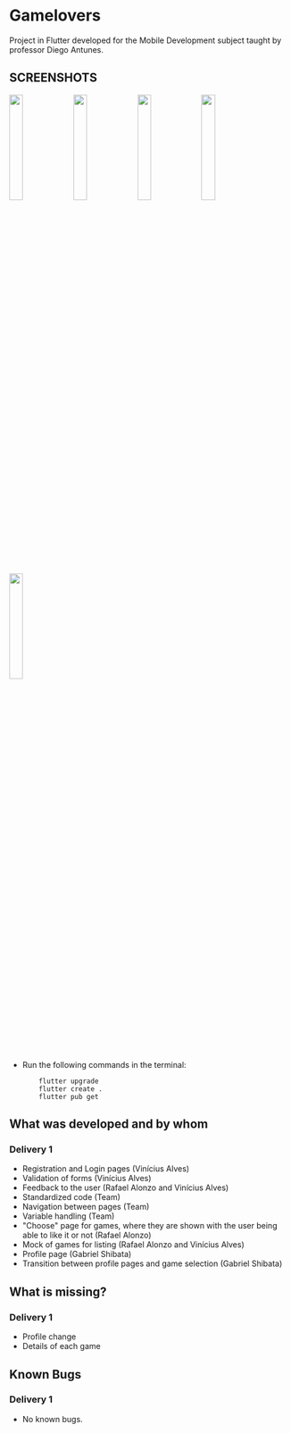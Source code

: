 # Gamelovers

Project in Flutter developed for the Mobile Development subject taught by professor Diego Antunes.


## SCREENSHOTS
<p style="float: center;">
  <img src="https://github.com/phanjan/glover_t7/blob/main/screenshots/Screenshot_1713588829.png" width="22%"/>
  <img src="https://github.com/phanjan/glover_t7/blob/main/screenshots/Screenshot_1713588831.png" width="22%"/>
  <img src="https://github.com/phanjan/glover_t7/blob/main/screenshots/Screenshot_1713588850.png" width="22%"/>
  <img src="https://github.com/phanjan/glover_t7/blob/main/screenshots/Screenshot_1713588857.png" width="22%"/>
  <img src="https://github.com/phanjan/glover_t7/blob/main/screenshots/Screenshot_1713588860.png" width="22%"/>
</p>



* Run the following commands in the terminal:
    ```
        flutter upgrade
        flutter create .
        flutter pub get
    ```
## What was developed and by whom
### Delivery 1
* Registration and Login pages (Vinícius Alves)
* Validation of forms (Vinícius Alves)
* Feedback to the user (Rafael Alonzo and Vinícius Alves)
* Standardized code (Team)
* Navigation between pages (Team)
* Variable handling (Team)
* "Choose" page for games, where they are shown with the user being able to like it or not (Rafael Alonzo)
* Mock of games for listing (Rafael Alonzo and Vinícius Alves)
* Profile page (Gabriel Shibata)
* Transition between profile pages and game selection (Gabriel Shibata)

## What is missing?
### Delivery 1
* Profile change
* Details of each game

## Known Bugs
### Delivery 1
* No known bugs.

